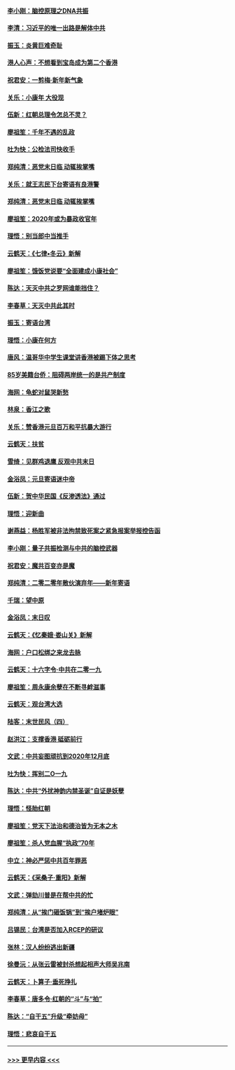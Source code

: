 #### [李小刚：脑控原理之DNA共振](../pages/nsc993/n11780962.md?t=01101055) 
#### [李清：习近平的唯一出路是解体中共](../pages/nsc993/n11780866.md?t=01101055) 
#### [振玉：炎黄巨难奇耻](../pages/nsc993/n11779632.md?t=01101055) 
#### [港人心声：不想看到宝岛成为第二个香港](../pages/nsc993/n11778817.md?t=01101055) 
#### [祝君安：一剪梅‧新年新气象](../pages/nsc993/n11776340.md?t=01101055) 
#### [关乐：小康年 大役现](../pages/nsc993/n11774213.md?t=01101055) 
#### [伍新：红朝总理令怎总不灵？](../pages/nsc993/n11770813.md?t=01101055) 
#### [廖祖笙：千年不遇的乱政](../pages/nsc993/n11770373.md?t=01101055) 
#### [吐为快：公检法司快收手](../pages/nsc993/n11770359.md?t=01101055) 
#### [郑纯清：恶党末日临 动辄挨掌嘴](../pages/nsc993/n11769912.md?t=01101055) 
#### [关乐：就王志民下台寄语有良港警](../pages/nsc993/n11769903.md?t=01101055) 
#### [郑纯清：恶党末日临 动辄挨掌嘴](../pages/nsc993/n11769356.md?t=01101055) 
#### [廖祖笙：2020年或为暴政收官年](../pages/nsc993/n11768216.md?t=01101055) 
#### [理悟：别当郎中当推手](../pages/nsc993/n11768243.md?t=01101055) 
#### [云鹤天：《七律▪冬云》新解](../pages/nsc993/n11768204.md?t=01101055) 
#### [廖祖笙：饿饭党说要“全面建成小康社会”](../pages/nsc993/n11767482.md?t=01101055) 
#### [陈达：天灭中共之罗网谁能挡住？](../pages/nsc993/n11767465.md?t=01101055) 
#### [李春草：天灭中共此其时](../pages/nsc993/n11767452.md?t=01101055) 
#### [振玉：寄语台湾](../pages/nsc993/n11767432.md?t=01101055) 
#### [理悟：小康在何方](../pages/nsc993/n11767394.md?t=01101055) 
#### [唐风：温哥华中学生课堂讲香港被踢下体之思考](../pages/nsc993/n11766848.md?t=01101055) 
#### [85岁美籍台侨：阻碍两岸统一的是共产制度](../pages/nsc993/n11765043.md?t=01101055) 
#### [海网：龟蛇对鼠哭新愁](../pages/nsc993/n11764895.md?t=01101055) 
#### [林泉：香江之歌](../pages/nsc993/n11764415.md?t=01101055) 
#### [关乐：赞香港元旦百万和平抗暴大游行](../pages/nsc993/n11764382.md?t=01101055) 
#### [云鹤天：扶贫](../pages/nsc993/n11764245.md?t=01101055) 
#### [雪绮：见群鸡退鹰  反观中共末日](../pages/nsc993/n11762112.md?t=01101055) 
#### [金浴凤：元旦寄语迷中帝](../pages/nsc993/n11761788.md?t=01101055) 
#### [伍新：贺中华民国《反渗透法》通过](../pages/nsc993/n11761994.md?t=01101055) 
#### [理悟：迎新曲](../pages/nsc993/n11761152.md?t=01101055) 
#### [谢燕益：杨胜军被非法拘禁致死案之紧急报案举报控告函](../pages/nsc993/n11756134.md?t=01101055) 
#### [李小刚：量子共振检测与中共的脑控武器](../pages/nsc993/n11754518.md?t=01101055) 
#### [祝君安：魔共百变亦是魔](../pages/nsc993/n11754469.md?t=01101055) 
#### [郑纯清：二零二零年散伙演弃年——新年寄语](../pages/nsc993/n11754195.md?t=01101055) 
#### [千瑞：望中原](../pages/nsc993/n11754159.md?t=01101055) 
#### [金浴凤：末日叹](../pages/nsc993/n11752359.md?t=01101055) 
#### [云鹤天：《忆秦娥‧娄山关》新解](../pages/nsc993/n11752348.md?t=01101055) 
#### [海网：户口松绑之来龙去脉](../pages/nsc993/n11752328.md?t=01101055) 
#### [云鹤天：十六字令‧中共在二零一九](../pages/nsc993/n11752305.md?t=01101055) 
#### [廖祖笙：周永康余孽在不断寻衅滋事](../pages/nsc993/n11751013.md?t=01101055) 
#### [云鹤天：观台湾大选](../pages/nsc993/n11751007.md?t=01101055) 
#### [陆客：末世民风（四）](../pages/nsc993/n11749203.md?t=01101055) 
#### [赵洪江：支撑香港 砥砺前行](../pages/nsc993/n11748482.md?t=01101055) 
#### [文武：中共妄图顽抗到2020年12月底](../pages/nsc993/n11748446.md?t=01101055) 
#### [吐为快：挥别二O一九](../pages/nsc993/n11748411.md?t=01101055) 
#### [陈达：中共“外扰神韵内禁圣诞”自证是妖孽](../pages/nsc993/n11748226.md?t=01101055) 
#### [理悟：怪胎红朝](../pages/nsc993/n11748206.md?t=01101055) 
#### [廖祖笙：党天下法治和德治皆为无本之木](../pages/nsc993/n11748135.md?t=01101055) 
#### [廖祖笙：杀人党血腥“执政”70年](../pages/nsc993/n11745144.md?t=01101055) 
#### [中立：神必严惩中共百年罪恶](../pages/nsc993/n11744970.md?t=01101055) 
#### [云鹤天：《采桑子‧重阳》新解](../pages/nsc993/n11744948.md?t=01101055) 
#### [文武：弹劾川普是在帮中共的忙](../pages/nsc993/n11744758.md?t=01101055) 
#### [郑纯清：从“挨门砸饭锅”到“挨户堵炉眼”](../pages/nsc993/n11744745.md?t=01101055) 
#### [吕锡民：台湾是否加入RCEP的研议](../pages/nsc993/n11744701.md?t=01101055) 
#### [张林：汉人纷纷逃出新疆](../pages/nsc993/n11743530.md?t=01101055) 
#### [徐曼沅：从张云雷被封杀想起相声大师吴兆南](../pages/nsc993/n11741816.md?t=01101055) 
#### [云鹤天：卜算子‧垂死挣扎](../pages/nsc993/n11739956.md?t=01101055) 
#### [李春草：唐多令‧红朝的“斗”与“拍”](../pages/nsc993/n11739830.md?t=01101055) 
#### [陈达：“自干五”升级“牵妨母”](../pages/nsc993/n11739724.md?t=01101055) 
#### [理悟：悲哀自干五](../pages/nsc993/n11739547.md?t=01101055) 

----
#### [ >>> 更早内容 <<< ](../indexes/nsc993-earlier.md)
